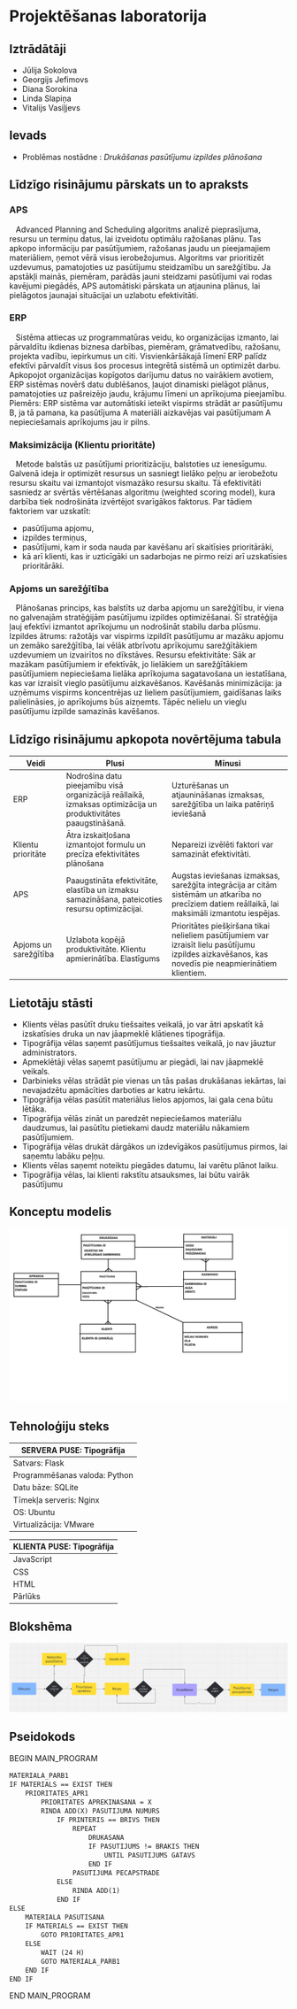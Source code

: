 # Projektēšanas laboratorija
## Iztrādātāji

- Jūlija Sokolova
- Georgijs Jefimovs
- Diana Sorokina
- Linda Slapiņa
- Vitalijs Vasiļjevs



## Ievads
-  Problēmas nostādne : *Drukāšanas pasūtījumu izpildes plānošana*

## Līdzīgo risinājumu pārskats un to apraksts

### APS 

&nbsp;&nbsp;&nbsp;Advanced Planning and Scheduling algoritms analizē pieprasījuma, resursu un termiņu datus, lai izveidotu optimālu ražošanas plānu. Tas apkopo informāciju par pasūtījumiem, ražošanas jaudu un pieejamajiem materiāliem, ņemot vērā visus ierobežojumus. Algoritms var prioritizēt uzdevumus, pamatojoties uz pasūtījumu steidzamību un sarežģītību. Ja apstākļi mainās, piemēram, parādās jauni steidzami pasūtījumi vai rodas kavējumi piegādēs, APS automātiski pārskata un atjaunina plānus, lai pielāgotos jaunajai situācijai un uzlabotu efektivitāti.

### ERP

&nbsp;&nbsp;&nbsp;Sistēma attiecas uz programmatūras veidu, ko organizācijas izmanto, lai pārvaldītu ikdienas biznesa darbības, piemēram, grāmatvedību, ražošanu, projekta vadību, iepirkumus un citi. Visvienkāršākajā līmenī ERP palīdz efektīvi pārvaldīt visus šos procesus integrētā sistēmā un optimizēt darbu. Apkopojot organizācijas kopīgotos darījumu datus no vairākiem avotiem, ERP sistēmas novērš datu dublēšanos, ļaujot dinamiski pielāgot plānus, pamatojoties uz pašreizējo jaudu, krājumu līmeni un aprīkojuma pieejamību. Piemērs: ERP sistēma var automātiski ieteikt vispirms strādāt ar pasūtījumu B, ja tā pamana, ka pasūtījuma A materiāli aizkavējas vai pasūtījumam A nepieciešamais aprīkojums jau ir pilns.

### Maksimizācija (Klientu prioritāte)

&nbsp;&nbsp;&nbsp;Metode balstās uz pasūtījumi prioritizāciju, balstoties uz ienesīgumu. Galvenā ideja ir optimizēt resursus un sasniegt lielāko peļņu ar ierobežotu resursu skaitu vai izmantojot vismazāko resursu skaitu. Tā efektivitāti sasniedz ar svērtās vērtēšanas algoritmu (weighted scoring model), kura darbība tiek nodrošināta izvērtējot svarīgākos faktorus. 
Par tādiem faktoriem var uzskatīt: 
*   pasūtījuma apjomu, 
*   izpildes termiņus,
*   pasūtījumi, kam ir soda nauda par kavēšanu arī skaitīsies prioritārāki, 
*   kā arī klienti, kas ir uzticīgāki un sadarbojas ne pirmo reizi arī uzskatīsies prioritārāki.

### Apjoms un sarežģītība
&nbsp;&nbsp;&nbsp;Plānošanas princips, kas balstīts uz darba apjomu un sarežģītību, ir viena no galvenajām stratēģijām pasūtījumu izpildes optimizēšanai. Šī stratēģija ļauj efektīvi izmantot aprīkojumu un nodrošināt stabilu darba plūsmu.
Izpildes ātrums: ražotājs var vispirms izpildīt pasūtījumu ar mazāku apjomu un zemāko sarežģītība, lai vēlāk atbrīvotu aprīkojumu sarežģītākiem uzdevumiem un izvairītos no dīkstāves.
Resursu efektivitāte: Sāk ar mazākam pasūtījumiem ir efektīvāk, jo lielākiem un sarežģītākiem pasūtījumiem nepieciešama lielāka aprīkojuma sagatavošana un iestatīšana, kas var izraisīt vieglo pasūtījumu aizkavēšanos.
Kavēšanās minimizācija: ja uzņēmums vispirms koncentrējas uz lieliem pasūtījumiem, gaidīšanas laiks palielināsies, jo aprīkojums būs aizņemts. Tāpēc nelielu un vieglu pasūtījumu izpilde samazinās kavēšanos.

## Līdzīgo risinājumu apkopota novērtējuma tabula

| Veidi         | Plusi | Mīnusi |
|--------------------|-------|-------|
| ERP                | Nodrošina datu pieejamību visā organizācijā reāllaikā, izmaksas optimizācija  un produktivitātes paaugstināšanā.  |  Uzturēšanas un atjaunināšanas izmaksas, sarežģītība un laika patēriņš ieviešanā|
| Klientu prioritāte  |Ātra izskaitļošana izmantojot formulu un precīza efektivitātes plānošana| Nepareizi izvēlēti faktori var samazināt efektivitāti.   |
| APS                | Paaugstināta efektivitāte, elastība un izmaksu samazināšana, pateicoties resursu optimizācijai. | Augstas ieviešanas izmaksas, sarežģīta integrācija ar citām sistēmām un atkarība no precīziem datiem reāllaikā, lai maksimāli izmantotu iespējas.  |
| Apjoms un sarežģītība| Uzlabota kopējā produktivitāte. Klientu apmierinātība. Elastīgums  | Prioritātes piešķiršana tikai nelieliem pasūtījumiem var izraisīt lielu pasūtījumu izpildes aizkavēšanos, kas novedīs pie neapmierinātiem klientiem. |



## Lietotāju stāsti

- Klients vēlas pasūtīt druku tiešsaites veikalā, jo var ātri apskatīt kā izskatīsies druka un nav jāapmeklē klātienes tipogrāfija. 
- Tipogrāfija vēlas saņemt pasūtījumus tiešsaites veikalā, jo nav jāuztur administrators.
- Apmeklētāji vēlas saņemt pasūtījumu ar piegādi, lai nav jāapmeklē veikals. 
- Darbinieks vēlas strādāt pie vienas un tās pašas drukāšanas iekārtas, lai nevajadzētu apmācīties darboties ar katru iekārtu.
- Tipogrāfija vēlas pasūtīt materiālus lielos apjomos, lai gala cena būtu lētāka. 
- Tipogrāfija vēlās zināt un paredzēt nepieciešamos materiālu daudzumus, lai pasūtītu pietiekami daudz materiālu nākamiem pasūtījumiem.
- Tipogrāfija vēlas drukāt dārgākos un izdevīgākos pasūtījumus pirmos, lai saņemtu labāku peļņu.
- Klients vēlas saņemt noteiktu piegādes datumu, lai varētu plānot laiku. 
- Tipogrāfija vēlas, lai klienti rakstītu atsauksmes, lai būtu vairāk pasūtījumu



## Konceptu modelis

![](KONCEPTU_MODELIS2.png)

## Tehnoloģiju steks

| SERVERA PUSE: Tipogrāfija |      
|--------------------|
|Satvars: Flask|
|Programmēšanas valoda: Python|
|Datu bāze: SQLite|
|Tīmekļa serveris: Nginx|
|OS: Ubuntu|
|Virtualizācija: VMware|

| KLIENTA PUSE: Tipogrāfija | 
|--------------------|
|JavaScript|
|CSS|
|HTML|
|Pārlūks|


## Blokshēma 
![](blokshema.png)


## Pseidokods

BEGIN MAIN_PROGRAM 

    MATERIALA_PARB1
    IF MATERIALS == EXIST THEN
        PRIORITATES_APR1
            PRIORITATES APREKINASANA = X
            RINDA ADD(X) PASUTIJUMA NUMURS
                IF PRINTERIS == BRIVS THEN
                    REPEAT
                        DRUKASANA
                        IF PASUTIJUMS != BRAKIS THEN
                            UNTIL PASUTIJUMS GATAVS
                        END IF
                    PASUTIJUMA PECAPSTRADE
                ELSE
                    RINDA ADD(1)
                END IF
    ELSE
        MATERIALA PASUTISANA
        IF MATERIALS == EXIST THEN
            GOTO PRIORITATES_APR1
        ELSE
            WAIT (24 H)
            GOTO MATERIALA_PARB1
        END IF
    END IF

END MAIN_PROGRAM

